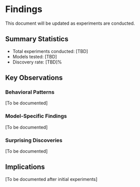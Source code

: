 # Findings

This document will be updated as experiments are conducted.

## Summary Statistics

- Total experiments conducted: [TBD]
- Models tested: [TBD]
- Discovery rate: [TBD]%

## Key Observations

### Behavioral Patterns
[To be documented]

### Model-Specific Findings
[To be documented]

### Surprising Discoveries
[To be documented]

## Implications

[To be documented after initial experiments] 